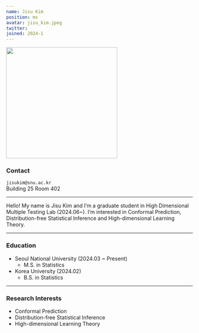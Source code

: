 ```yaml
---
name: Jisu Kim
position: ms
avatar: jisu_kim.jpeg
twitter:
joined: 2024-1
---
```


<img width="300" src="{{site.baseurl}}/images/people/{{page.avatar}}" data-action="zoom">

### Contact

<i class="fa fa-envelope-o"></i>  `jisukim@snu.ac.kr`<br>
<i class="fa fa-building"></i> Building 25 Room 402 <br> 

<hr>

Hello! My name is Jisu Kim and I’m a graduate student in High Dimensional Multiple Testing Lab (2024.06~). I’m interested in Conformal Prediction, Distribution-free Statistical Inference and High-dimensional Learning Theory. 

<hr>

### Education

* Seoul National University (2024.03 ~ Present)
    - M.S. in Statistics
* Korea University (2024.02)
    - B.S. in Statistics

<hr>

### Research Interests

* Conformal Prediction
* Distribution-free Statistical Inference
* High-dimensional Learning Theory
